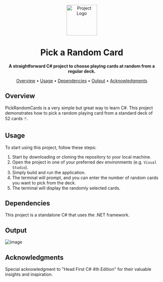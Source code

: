 
<p align="center">
  <img src="https://www.pinclipart.com/picdir/big/58-586373_playing-cards-png-clip-art-1173-deck-of.png" alt="Project Logo" width="100" height="100">
</p>


<h1 align="center">Pick a Random Card</h1>

<p align="center">
  <strong>A straightforward C# project to choose playing cards at random from a regular deck.</strong>
</p>

<p align="center">
  <a href="#overview">Overview</a> •
  <a href="#usage">Usage</a> •
  <a href="#dependencies">Dependencies</a> •
  <a href="#output">Output</a> •
  <a href="#acknowledgments">Acknowledgments</a>
</p>

## Overview <a name="overview"></a>
PickRandomCards is a very simple but great way to learn C#. This project demonstrates how to pick a random playing card from a standard deck of 52 cards 🃏.

## Usage <a name="usage"></a>
To start using this project, follow these steps:
1. Start by downloading or cloning the repository to your local machine.
2. Open the project in one of your preferred dev environments (e.g. <code>Visual Studio</code>).
3. Simply build and run the application.
4. The terminal will prompt, and you can enter the number of random cards you want to pick from the deck.
5. The terminal will display the randomly selected cards.

## Dependencies <a name="dependencies"></a>
This project is a standalone C# that uses the .NET framework.

## Output <a name="output"></a>
![image](https://github.com/EfremMic/PickRandomCards/assets/100604322/c5ad1f86-84cf-4c83-a3d8-bd0095b672ca)


## Acknowledgments <a name="acknowledgments"></a>
Special acknowledgment to "Head First C# 4th Edition" for their valuable insights and inspiration.
